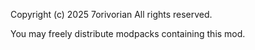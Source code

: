 Copyright (c) 2025 7orivorian
All rights reserved.

You may freely distribute modpacks containing this mod.